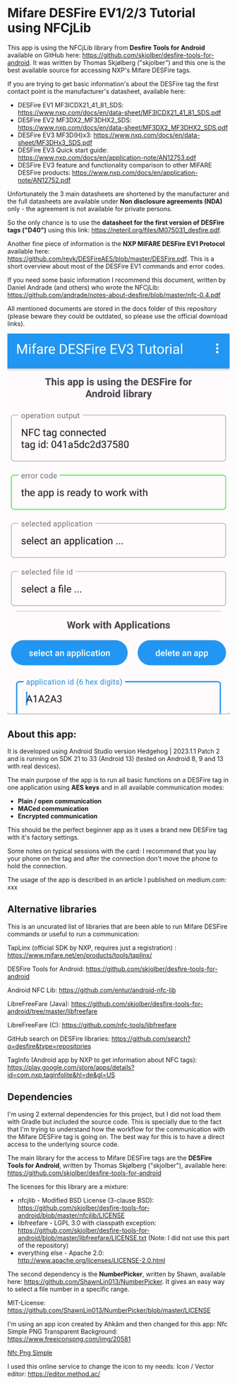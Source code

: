 # Mifare DESFire EV1/2/3 Tutorial using NFCjLib

This app is using the NFCjLib library from **Desfire Tools for Android** available on GitHub here:
https://github.com/skjolber/desfire-tools-for-android. It was written by Thomas Skjølberg ("skjolber") and this one is the best available source for accessing 
NXP's Mifare DESFire tags. 

If you are trying to get basic information's about the DESFire tag the first contact point is the manufacturer's datasheet, available here:
- DESFire EV1 MF3ICDX21_41_81_SDS: https://www.nxp.com/docs/en/data-sheet/MF3ICDX21_41_81_SDS.pdf
- DESFire EV2 MF3DX2_MF3DHX2_SDS: https://www.nxp.com/docs/en/data-sheet/MF3DX2_MF3DHX2_SDS.pdf
- DESFire EV3 MF3D(H)x3: https://www.nxp.com/docs/en/data-sheet/MF3DHx3_SDS.pdf
- DESFire EV3 Quick start guide: https://www.nxp.com/docs/en/application-note/AN12753.pdf
- DESFire EV3 feature and functionality comparison to other MIFARE DESFire products: https://www.nxp.com/docs/en/application-note/AN12752.pdf

Unfortunately the 3 main datasheets are shortened by the manufacturer and the full datasheets are available under **Non disclosure agreements (NDA)** only - 
the agreement is not available for private persons.

So the only chance is to use the **datasheet for the first version of DESFire tags ("D40")** using this link: https://neteril.org/files/M075031_desfire.pdf.

Another fine piece of information is the **NXP MIFARE DESFire EV1 Protocol** available here: https://github.com/revk/DESFireAES/blob/master/DESFire.pdf. 
This is a short overview about most of the DESFire EV1 commands and error codes.

If you need some basic information I recommend this document, written by Daniel Andrade (and others) who wrote the NFCjLib: 
https://github.com/andrade/notes-about-desfire/blob/master/nfc-0.4.pdf

All mentioned documents are stored in the docs folder of this repository (please beware they could be outdated, so please use the official download links).

![Application after tapping a DESFire tag](docs/screenshots/web/desfire02.png)

## About this app:

It is developed using Android Studio version Hedgehog | 2023.1.1 Patch 2 and is running on SDK 21 to 33 (Android 13) (tested on 
Android 8, 9 and 13 with real devices).  

The main purpose of the app is to run all basic functions on a DESFire tag in one application using **AES keys** and in all available communication modes:
- **Plain / open communication**
- **MACed communication**
- **Encrypted communication**

This should be the perfect beginner app as it uses a brand new DESFire tag with it's factory settings.

Some notes on typical sessions with the card: I recommend that you lay your phone on the tag and after the connection don't move the phone to hold the 
connection.

The usage of the app is described in an article I published on medium.com: xxx

## Alternative libraries

This is an uncurated list of libraries that are been able to run Mifare DESFire commands or useful to run a communication:

TapLinx (official SDK by NXP, requires just a registration) : https://www.mifare.net/en/products/tools/taplinx/

DESFire Tools for Android: https://github.com/skjolber/desfire-tools-for-android

Android NFC Lib: https://github.com/entur/android-nfc-lib

LibreFreeFare (Java): https://github.com/skjolber/desfire-tools-for-android/tree/master/libfreefare

LibreFreeFare (C): https://github.com/nfc-tools/libfreefare

GitHub search on DESFire libraries: https://github.com/search?q=desfire&type=repositories

TagInfo (Android app by NXP to get information about NFC tags): https://play.google.com/store/apps/details?id=com.nxp.taginfolite&hl=de&gl=US

## Dependencies

I'm using 2 external dependencies for this project, but I did not load them with Gradle but included the source code. 
This is specially due to the fact that I'm trying to understand how the workflow for the communication with the 
Mifare DESFire tag is going on. The best way for this is to have a direct access to the underlying source code.

The main library for the access to Mifare DESFire tags are the **DESFire Tools for Android**, written by Thomas Skjølberg ("skjolber"), 
available here: https://github.com/skjolber/desfire-tools-for-android 

The licenses for this library are a mixture:
- nfcjlib - Modified BSD License (3-clause BSD): https://github.com/skjolber/desfire-tools-for-android/blob/master/nfcjlib/LICENSE
- libfreefare - LGPL 3.0 with classpath exception: https://github.com/skjolber/desfire-tools-for-android/blob/master/libfreefare/LICENSE.txt (Note: I did not use this part of the repository)
- everything else - Apache 2.0: http://www.apache.org/licenses/LICENSE-2.0.html

The second dependency is the **NumberPicker**, written by Shawn, available here: https://github.com/ShawnLin013/NumberPicker. It gives an easy way 
to select a file number in a specific range.

MIT-License: https://github.com/ShawnLin013/NumberPicker/blob/master/LICENSE

I'm using an app icon created by Ahkâm and then changed for this app: 
Nfc Simple PNG Transparent Background: https://www.freeiconspng.com/img/20581

<a href="https://www.freeiconspng.com/img/20581">Nfc Png Simple</a>

I used this online service to change the icon to my needs: Icon / Vector editor: https://editor.method.ac/
